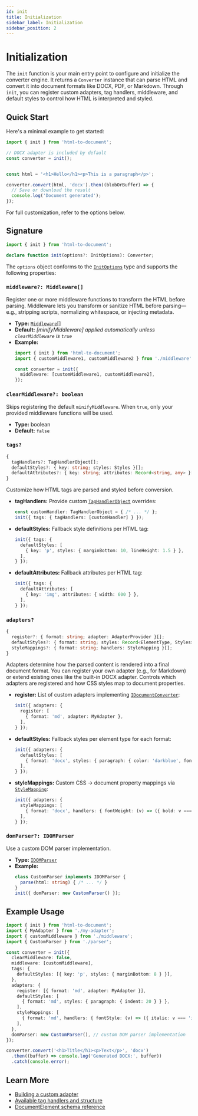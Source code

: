 ```yaml
---
id: init
title: Initialization
sidebar_label: Initialization
sidebar_position: 2
---
```


# Initialization

The `init` function is your main entry point to configure and initialize the converter engine. It returns a `Converter` instance that can parse HTML and convert it into document formats like DOCX, PDF, or Markdown. Through `init`, you can register custom adapters, tag handlers, middleware, and default styles to control how HTML is interpreted and styled.

## Quick Start

Here's a minimal example to get started:

```ts
import { init } from 'html-to-document';

// DOCX adapter is included by default
const converter = init();


const html = '<h1>Hello</h1><p>This is a paragraph</p>';

converter.convert(html, 'docx').then((blobOrBuffer) => {
  // Save or download the result
  console.log('Document generated');
});
```

For full customization, refer to the options below.

## Signature

```ts
import { init } from 'html-to-document';

declare function init(options?: InitOptions): Converter;
```

The `options` object conforms to the [`InitOptions`](./types) type and supports the following properties:

### `middleware?: Middleware[]`
Register one or more middleware functions to transform the HTML before parsing.
Middleware lets you transform or sanitize HTML before parsing—e.g., stripping scripts, normalizing whitespace, or injecting metadata.
- **Type:** [`Middleware`](./types)[]
- **Default:** _[minifyMiddleware] applied automatically unless `clearMiddleware` is `true`_
- **Example:**
  ```ts
  import { init } from 'html-to-document';
  import { customMiddleware1, customMiddleware2 } from './middleware';

  const converter = init({
    middleware: [customMiddleware1, customMiddleware2],
  });
  ```

### `clearMiddleware?: boolean`
Skips registering the default `minifyMiddleware`. When `true`, only your provided middleware functions will be used.
- **Type:** boolean
- **Default:** `false`

### `tags?`

```ts
{
  tagHandlers?: TagHandlerObject[];
  defaultStyles?: { key: string; styles: Styles }[];
  defaultAttributes?: { key: string; attributes: Record<string, any> }[];
}
```
Customize how HTML tags are parsed and styled before conversion.
- **tagHandlers:** Provide custom [`TagHandlerObject`](./types) overrides:
  ```ts
  const customHandler: TagHandlerObject = { /* ... */ };
  init({ tags: { tagHandlers: [customHandler] } });
  ```
- **defaultStyles:** Fallback style definitions per HTML tag:
  ```ts
  init({ tags: {
    defaultStyles: [
      { key: 'p', styles: { marginBottom: 10, lineHeight: 1.5 } },
    ],
  } });
  ```
- **defaultAttributes:** Fallback attributes per HTML tag:
  ```ts
  init({ tags: {
    defaultAttributes: [
      { key: 'img', attributes: { width: 600 } },
    ],
  } });
  ```

### `adapters?`

```ts
{
  register?: { format: string; adapter: AdapterProvider }[];
  defaultStyles?: { format: string; styles: Record<ElementType, Styles> }[];
  styleMappings?: { format: string; handlers: StyleMapping }[];
}
```
Adapters determine how the parsed content is rendered into a final document format. You can register your own adapter (e.g., for Markdown) or extend existing ones like the built-in DOCX adapter.
Controls which adapters are registered and how CSS styles map to document properties.
- **register:** List of custom adapters implementing [`IDocumentConverter`](./types):
  ```ts
  init({ adapters: {
    register: [
      { format: 'md', adapter: MyAdapter },
    ],
  } });
  ```
- **defaultStyles:** Fallback styles per element type for each format:
  ```ts
  init({ adapters: {
    defaultStyles: [
      { format: 'docx', styles: { paragraph: { color: 'darkblue', fontSize: 24 } } },
    ],
  } });
  ```
- **styleMappings:** Custom CSS → document property mappings via [`StyleMapping`](./style-mappings):
  ```ts
  init({ adapters: {
    styleMappings: [
      { format: 'docx', handlers: { fontWeight: (v) => ({ bold: v === 'bold' }) } },
    ],
  } });
  ```

### `domParser?: IDOMParser`
Use a custom DOM parser implementation.
- **Type:** [`IDOMParser`](./types)
- **Example:**
  ```ts
  class CustomParser implements IDOMParser {
    parse(html: string) { /* ... */ }
  }
  init({ domParser: new CustomParser() });
  ```

## Example Usage

```ts
import { init } from 'html-to-document';
import { MyAdapter } from './my-adapter';
import { customMiddleware } from './middleware';
import { CustomParser } from './parser';

const converter = init({
  clearMiddleware: false,
  middleware: [customMiddleware],
  tags: {
    defaultStyles: [{ key: 'p', styles: { marginBottom: 8 } }],
  },
  adapters: {
    register: [{ format: 'md', adapter: MyAdapter }],
    defaultStyles: [
      { format: 'md', styles: { paragraph: { indent: 20 } } },
    ],
    styleMappings: [
      { format: 'md', handlers: { fontStyle: (v) => ({ italic: v === 'italic' }) } },
    ],
  },
  domParser: new CustomParser(), // custom DOM parser implementation
});

converter.convert('<h1>Title</h1><p>Text</p>', 'docx')
  .then((buffer) => console.log('Generated DOCX:', buffer))
  .catch(console.error);
```

## Learn More

- [Building a custom adapter](./converters)
- [Available tag handlers and structure](./tags)
- [DocumentElement schema reference](./types)